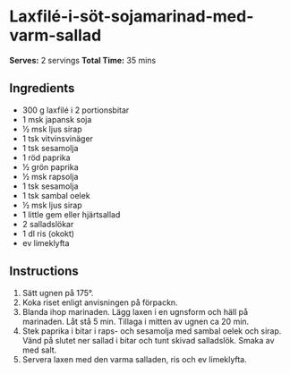 # Laxfilé-i-söt-sojamarinad-med-varm-sallad
**Serves:** 2 servings
**Total Time:** 35 mins

## Ingredients
- 300 g laxfilé i 2 portionsbitar
- 1 msk japansk soja
- ½ msk ljus sirap
- 1 tsk vitvinsvinäger
- 1 tsk sesamolja
- 1 röd paprika
- ½ grön paprika
- ½ msk rapsolja
- 1 tsk sesamolja
- 1 tsk sambal oelek
- ½ msk ljus sirap
- 1 little gem eller hjärtsallad
- 2 salladslökar
- 1 dl ris (okokt)
- ev limeklyfta

## Instructions
1. Sätt ugnen på 175°.
2. Koka riset enligt anvisningen på förpackn.
3. Blanda ihop marinaden. Lägg laxen i en ugnsform och häll på marinaden. Låt stå 5 min. Tillaga i mitten av ugnen ca 20 min.
4. Stek paprika i bitar i raps- och sesamolja med sambal oelek och sirap. Vänd på slutet ner sallad i bitar och tunt skivad salladslök. Smaka av med salt.
5. Servera laxen med den varma salladen, ris och ev limeklyfta.
